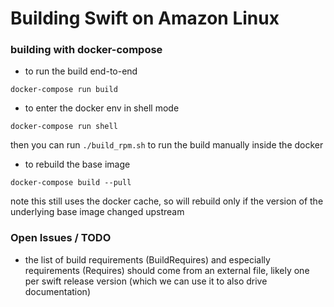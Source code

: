 # Building Swift on Amazon Linux


### building with docker-compose

* to run the build end-to-end

```
docker-compose run build
```

* to enter the docker env in shell mode

```
docker-compose run shell
```

then you can run `./build_rpm.sh` to run the build manually inside the docker


* to rebuild the base image

```
docker-compose build --pull
```

note this still uses the docker cache, so will rebuild only if the version of the underlying base image changed upstream


### Open Issues / TODO
* the list of build requirements (BuildRequires) and especially requirements (Requires) should come from an external file, likely one per swift release version (which we can use it to also drive documentation)
